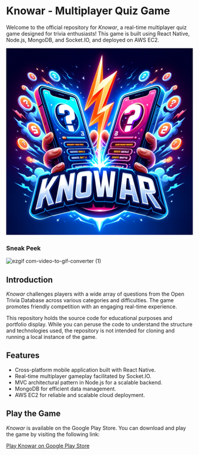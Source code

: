 # Knowar - Multiplayer Quiz Game

Welcome to the official repository for _Knowar_, a real-time multiplayer quiz
game designed for trivia enthusiasts! This game is built using React Native,
Node.js, MongoDB, and Socket.IO, and deployed on AWS EC2.

[![Knowar Logo](https://github.com/MikeOuroumis/Knowar/blob/main/client/src/assets/images/Knowar_logo.png)](https://play.google.com/store/apps/details?id=com.knowar_client)

### Sneak Peek

![ezgif com-video-to-gif-converter (1)](https://github.com/MikeOuroumis/Knowar/assets/93167319/02a77bcd-7b6e-40fc-a242-1725212ab42d)

## Introduction

_Knowar_ challenges players with a wide array of questions from the Open Trivia
Database across various categories and difficulties. The game promotes friendly
competition with an engaging real-time experience.

This repository holds the source code for educational purposes and portfolio
display. While you can peruse the code to understand the structure and
technologies used, the repository is not intended for cloning and running a
local instance of the game.

## Features

- Cross-platform mobile application built with React Native.
- Real-time multiplayer gameplay facilitated by Socket.IO.
- MVC architectural pattern in Node.js for a scalable backend.
- MongoDB for efficient data management.
- AWS EC2 for reliable and scalable cloud deployment.

## Play the Game

_Knowar_ is available on the Google Play Store. You can download and play the
game by visiting the following link:

[Play Knowar on Google Play Store](https://play.google.com/store/apps/details?id=com.knowar_client)
